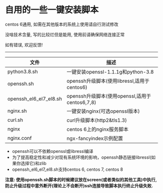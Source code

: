 自用的一些一键安装脚本
===========================
centos 6通用, 如需在其他版本的系统上使用请自行测试修改

没啥技术含量, 写的比较烂但是能用, 使用前请确保网络连接正常

如有错误, 欢迎反馈!
****
|文件|描述|
|---|---
|python3.8.sh|一键安装openssl-1.1.1g和python-3.8
|openssh.sh|openssh升级脚本(使用libressl,适用于centos6)
|openssh_el6_el7_el8.sh|openssh升级脚本(使用openssl,适用于centos6,7,8)
|nginx.sh|一键安装nginx(可选openssl版本)
|curl.sh|curl升级脚本(http2&tls1.3)
|nginx|centos 6上的nginx服务脚本
|nginx.conf|ngx-fancyindex示例配置


* openssh可以不依赖openssl或libressl编译
* 为了提高稳定性和减少对现有系统环境的影响，openssh静态链接libressl(如果你选择它)和zlib
* openssh_el6_el7_el8.sh支持centos 6, centos 7, centos 8

**注意: 使用openssh.sh脚本的时候建议放在screen(或者类似的其他工具)中执行, 防止升级过程中意外断开(理论上不会断开)ssh连接导致脚本执行终止升级失败.**
